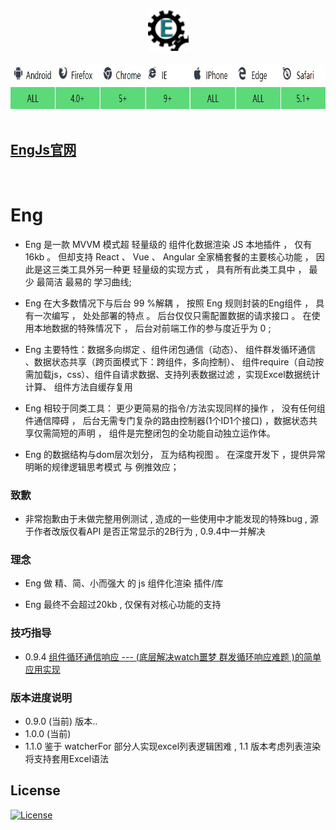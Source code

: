 <div align=center><img width="65" height="65" src="https://github.com/343830384/Eng/blob/master/img/80.png"/></div>
<br>
<div align=center><img width="774" height="73" src="https://github.com/343830384/Eng/blob/master/img/JR.jpg"/></div>
<br>

## [EngJs官网](http://www.engjs.cn/)
<br>

# Eng

  * Eng 是一款 MVVM 模式超 轻量级的 组件化数据渲染 JS 本地插件 ， 仅有16kb 。
但却支持 React 、 Vue 、 Angular 全家桶套餐的主要核心功能 ， 因此是这三类工具外另一种更
轻量级的实现方式 ， 具有所有此类工具中 ， 最少 最简洁 最易的 学习曲线;

  * Eng 在大多数情况下与后台 99 %解耦 ， 按照 Eng 规则封装的Eng组件 ， 具有一次编写 ， 处处部署的特点 。
后台仅仅只需配置数据的请求接口 。 在使用本地数据的特殊情况下 ， 后台对前端工作的参与度近乎为 0 ;

  * Eng 主要特性：数据多向绑定 、组件闭包通信（动态）、 组件群发循环通信 、数据状态共享（跨页面模式下：跨组件，多向控制）、
组件require（自动按需加载js，css）、组件自请求数据、支持列表数据过滤 ，实现Excel数据统计计算、 组件方法自缓存复用

  * Eng 相较于同类工具：  更少更简易的指令/方法实现同样的操作 ， 没有任何组件通信障碍 ， 后台无需专门复杂的路由控制器(1个ID1个接口) ，数据状态共享仅需简短的声明 ， 组件是完整闭包的全功能自动独立运作体。
  
  * Eng 的数据结构与dom层次划分， 互为结构视图 。 在深度开发下 ，提供异常明晰的规律逻辑思考模式 与 例推效应； 

### 致歉

   * 非常抱歉由于未做完整用例测试 , 造成的一些使用中才能发现的特殊bug , 源于作者改版仅看API 是否正常显示的2B行为 , 0.9.4中一并解决

### 理念

   * Eng 做 精、简、小而强大 的 js 组件化渲染 插件/库
   
   * Eng 最终不会超过20kb , 仅保有对核心功能的支持

### 技巧指导
   
   *  0.9.4  [组件循环通信响应 --- (底层解决watch噩梦 群发循环响应难题 )的简单应用实现 ](https://juejin.im/post/5aa7961b518825555c1d532c)

### 版本进度说明

   * 0.9.0  (当前) 版本..
   * 1.0.0  (当前)
   * 1.1.0  鉴于 watcherFor 部分人实现excel列表逻辑困难 , 1.1 版本考虑列表渲染将支持套用Excel语法


## License

[![License](http://img.shields.io/badge/license-APACHE2-blue.svg)](LICENSE.txt)

